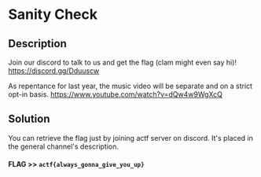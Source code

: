 # Sanity Check

## Description

Join our discord to talk to us and get the flag (clam might even say hi)! https://discord.gg/Dduuscw

As repentance for last year, the music video will be separate and on a strict opt-in basis. https://www.youtube.com/watch?v=dQw4w9WgXcQ

## Solution

You can retrieve the flag just by joining actf server on discord. It's placed in the general channel's description.

#### **FLAG >>** `actf{always_gonna_give_you_up}`
